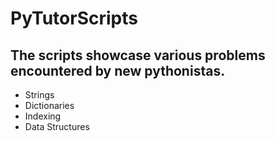 # PyTutorScripts


## The scripts showcase various problems encountered by new pythonistas.

- Strings
- Dictionaries
- Indexing
- Data Structures

